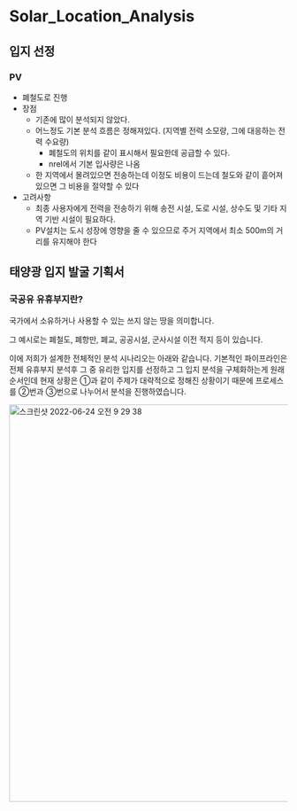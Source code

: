 # Solar_Location_Analysis

## 입지 선정
### PV
- 폐철도로 진행
- 장점
    - 기존에 많이 분석되지 않았다.
    - 어느정도 기본 분석 흐름은 정해져있다. (지역별 전력 소모량, 그에 대응하는 전력 수요량)
        - 폐철도의 위치를 같이 표시해서 필요한데 공급할 수 있다.
        - nrel에서 기본 입사량은 나옴
    - 한 지역에서 몰려있으면 전송하는데 이정도 비용이 드는데 철도와 같이 흩어져 있으면 그 비용을 절약할 수 있다
- 고려사항
    - 최종 사용자에게 전력을 전송하기 위해 송전 시설, 도로 시설, 상수도 및 기타 지역 기반 시설이 필요하다.
    - PV설치는 도시 성장에 영향을 줄 수 있으므로 주거 지역에서 최소 500m의 거리를 유지해야 한다

## 태양광 입지 발굴 기획서

### 국공유 유휴부지란?

국가에서 소유하거나 사용할 수 있는 쓰지 않는 땅을 의미합니다.

그 예시로는 폐철도, 폐항만, 폐교, 공공시설, 군사시설 이전 적지 등이 있습니다.

이에 저희가 설계한 전체적인  분석 시나리오는 아래와 같습니다. 기본적인 파이프라인은 전체 유휴부지 분석후 그 중 유리한 입지를 선정하고 그 입지 분석을 구체화하는게 원래 순서인데 현재 상황은 ①과 같이 주제가 대략적으로 정해진 상황이기 때문에 프로세스를 ②번과 ③번으로 나누어서 분석을 진행하였습니다.

<img width="717" alt="스크린샷 2022-06-24 오전 9 29 38" src="https://user-images.githubusercontent.com/62462552/175436794-659397f3-295e-4c6f-a6ef-534c472f15cc.png">
